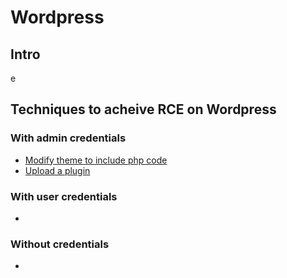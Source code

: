 # Wordpress

## Intro

e

## Techniques to acheive RCE on Wordpress

### With admin credentials

 - [Modify theme to include php code](./techniques/Modify-theme-to-include-php-code.md)
 - [Upload a plugin](./techniques/Upload-a-plugin.md)

### With user credentials

 - []()

### Without credentials

 - []()